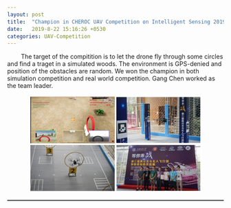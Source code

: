 ```yaml
---  
layout: post  
title:  "Champion in CHEROC UAV Competition on Intelligent Sensing 2019"  
date:   2019-8-22 15:16:26 +0530  
categories: UAV-Competition  
---    
```


&ensp;&ensp;&ensp;&ensp; The target of the compitition is to let the drone fly through some circles and find a traget in a simulated woods. The environment is GPS-denied and position of the obstacles are random. We won the champion in both simulation   competition and real world competition. Gang Chen worked as the team leader.     
<center>
	<img src="/assets/comp2019.png" width="80%">   
</center>                                                         
<hr style="height:1px;border:none;border-top:1px solid #555555;" />   



